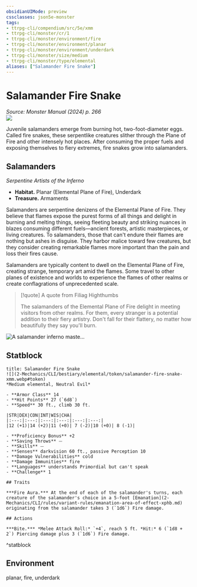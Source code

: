 ```yaml
---
obsidianUIMode: preview
cssclasses: json5e-monster
tags:
- ttrpg-cli/compendium/src/5e/xmm
- ttrpg-cli/monster/cr/1
- ttrpg-cli/monster/environment/fire
- ttrpg-cli/monster/environment/planar
- ttrpg-cli/monster/environment/underdark
- ttrpg-cli/monster/size/medium
- ttrpg-cli/monster/type/elemental
aliases: ["Salamander Fire Snake"]
---
```

# Salamander Fire Snake
*Source: Monster Manual (2024) p. 266*  
![](2-Mechanics/CLI/bestiary/elemental/img/salamander-fire-snake.webp#right)

Juvenile salamanders emerge from burning hot, two-foot-diameter eggs. Called fire snakes, these serpentlike creatures slither through the Plane of Fire and other intensely hot places. After consuming the proper fuels and exposing themselves to fiery extremes, fire snakes grow into salamanders.

## Salamanders

*Serpentine Artists of the Inferno*

- **Habitat.** Planar (Elemental Plane of Fire), Underdark  
- **Treasure.** Armaments  

Salamanders are serpentine denizens of the Elemental Plane of Fire. They believe that flames expose the purest forms of all things and delight in burning and melting things, seeing fleeting beauty and striking nuances in blazes consuming different fuels—ancient forests, artistic masterpieces, or living creatures. To salamanders, those that can't endure their flames are nothing but ashes in disguise. They harbor malice toward few creatures, but they consider creating remarkable flames more important than the pain and loss their fires cause.

Salamanders are typically content to dwell on the Elemental Plane of Fire, creating strange, temporary art amid the flames. Some travel to other planes of existence and worlds to experience the flames of other realms or create conflagrations of unprecedented scale.

> [!quote] A quote from Filiag Highthumbs  
> 
> The salamanders of the Elemental Plane of Fire delight in meeting visitors from other realms. For them, every stranger is a potential addition to their fiery artistry. Don't fall for their flattery, no matter how beautifully they say you'll burn.


![A salamander inferno maste...](2-Mechanics/CLI/bestiary/elemental/img/salamanders.webp#center "A salamander inferno master drives its salamander and fire snake minions to burn all they encounter")

## Statblock

```ad-statblock
title: Salamander Fire Snake
![](2-Mechanics/CLI/bestiary/elemental/token/salamander-fire-snake-xmm.webp#token)
*Medium elemental, Neutral Evil*

- **Armor Class** 14 
- **Hit Points** 27 (`6d8`) 
- **Speed** 30 ft., climb 30 ft.

|STR|DEX|CON|INT|WIS|CHA|
|:---:|:---:|:---:|:---:|:---:|:---:|
|12 (+1)|14 (+2)|11 (+0)| 7 (-2)|10 (+0)| 8 (-1)|

- **Proficiency Bonus** +2
- **Saving Throws** ⏤
- **Skills** ⏤
- **Senses** darkvision 60 ft., passive Perception 10
- **Damage Vulnerabilities** cold
- **Damage Immunities** fire
- **Languages** understands Primordial but can't speak
- **Challenge** 1

## Traits

***Fire Aura.*** At the end of each of the salamander's turns, each creature of the salamander's choice in a 5-foot [Emanation](2-Mechanics/CLI/rules/variant-rules/emanation-area-of-effect-xphb.md) originating from the salamander takes 3 (`1d6`) Fire damage.

## Actions

***Bite.*** *Melee Attack Roll:* `+4`, reach 5 ft. *Hit:* 6 (`1d8 + 2`) Piercing damage plus 3 (`1d6`) Fire damage.
```
^statblock

## Environment

planar, fire, underdark